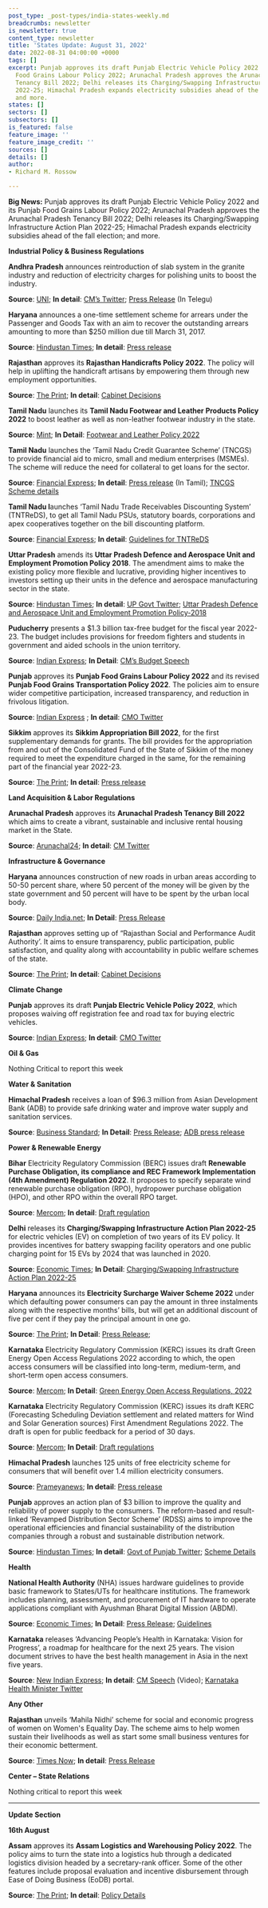 ```yaml
---
post_type: _post-types/india-states-weekly.md
breadcrumbs: newsletter
is_newsletter: true
content_type: newsletter
title: 'States Update: August 31, 2022'
date: 2022-08-31 04:00:00 +0000
tags: []
excerpt: Punjab approves its draft Punjab Electric Vehicle Policy 2022 and its Punjab
  Food Grains Labour Policy 2022; Arunachal Pradesh approves the Arunachal Pradesh
  Tenancy Bill 2022; Delhi releases its Charging/Swapping Infrastructure Action Plan
  2022-25; Himachal Pradesh expands electricity subsidies ahead of the fall election;
  and more.
states: []
sectors: []
subsectors: []
is_featured: false
feature_image: ''
feature_image_credit: ''
sources: []
details: []
author:
- Richard M. Rossow

---
```

**Big News:** Punjab approves its draft Punjab Electric Vehicle Policy 2022 and its Punjab Food Grains Labour Policy 2022; Arunachal Pradesh approves the Arunachal Pradesh Tenancy Bill 2022; Delhi releases its Charging/Swapping Infrastructure Action Plan 2022-25; Himachal Pradesh expands electricity subsidies ahead of the fall election; and more.

**Industrial Policy & Business Regulations**

**Andhra Pradesh** announces reintroduction of slab system in the granite industry and reduction of electricity charges for polishing units to boost the industry.

**Source**: [UNI](http://www.uniindia.com/ap-cm-announces-sobs-to-granite-industry/south/news/2808180.html); **In detail**: [CM’s Twitter](https://twitter.com/AndhraPradeshCM/status/1562373100796346368); [Press Release](https://ipr.ap.nic.in/images/press-releases/statue%20inaugaration.pdf) (In Telegu)

**Haryana** announces a one-time settlement scheme for arrears under the Passenger and Goods Tax with an aim to recover the outstanding arrears amounting to more than $250 million due till March 31, 2017.

**Source**: [Hindustan Times](https://www.hindustantimes.com/business/haryana-cm-announces-one-time-scheme-to-settle-arears-of-passengers-and-goods-tax-101661443190549.html); **In detail**: [Press release](https://www.prharyana.gov.in/en/aimed-at-recovering-the-outstanding-arrears-of-passenger-and-goods-tax-amounting-to-rs-2113-crore)

**Rajasthan** approves its **Rajasthan Handicrafts Policy 2022**. The policy will help in uplifting the handicraft artisans by empowering them through new employment opportunities.

**Source**: [The Print](https://theprint.in/india/rajasthan-cabinet-approves-formation-of-audit-authority-to-assess-performance-of-depts/1103890/); **In detail**: [Cabinet Decisions](https://cmo.rajasthan.gov.in/cmoadmin/Program/Pdf/74a553c26b9a41c480f02dc18ccd76eb_27-8-2022-1.pdf)

**Tamil Nadu** launches its **Tamil Nadu Footwear and Leather Products Policy 2022** to boost leather as well as non-leather footwear industry in the state.

**Source**: [Mint](https://www.livemint.com/news/india/tamil-nadu-signs-pact-to-invest-rs-2-250-crore-in-leather-sector-11661254656365.html); **In Detail**: [Footwear and Leather Policy 2022](https://investingintamilnadu.com/DIGIGOV/StaticAttachment?AttachmentFileName=/pdf/poli_noti/Footwear_and_Leather_Products_Policy_2022.pdf)

**Tamil Nadu** launches the ‘Tamil Nadu Credit Guarantee Scheme’ (TNCGS) to provide financial aid to micro, small and medium enterprises (MSMEs). The scheme will reduce the need for collateral to get loans for the sector.

**Source**: [Financial Express](https://www.financialexpress.com/industry/sme/msme-fin-tn-government-launches-credit-guarantee-scheme-to-support-msmes/2645553/); **In detail**: [Press release](https://cms.tn.gov.in/sites/default/files/press_release/pr250822_1458.pdf) (In Tamil); [TNCGS Scheme details](https://www.tn.gov.in/scheme/data_view/19694)

**Tamil Nadu l**aunches ‘Tamil Nadu Trade Receivables Discounting System’ (TNTReDS), to get all Tamil Nadu PSUs, statutory boards, corporations and apex cooperatives together on the bill discounting platform.

**Source**: [Financial Express](https://www.financialexpress.com/industry/sme/msme-fin-tn-government-launches-credit-guarantee-scheme-to-support-msmes/2645553/); **In detail**: [Guidelines for TNTReDS](https://cms.tn.gov.in/sites/default/files/go/fin_e_173_2022.pdf)

**Uttar Pradesh** amends its **Uttar Pradesh Defence and Aerospace Unit and Employment Promotion Policy 2018**. The amendment aims to make the existing policy more flexible and lucrative, providing higher incentives to investors setting up their units in the defence and aerospace manufacturing sector in the state.

**Source**: [Hindustan Times](https://www.hindustantimes.com/cities/lucknow-news/now-a-policy-for-more-incentives-in-up-s-defence-output-sector-101660663047891.html); **In detail**: [UP Govt Twitter](https://twitter.com/UPGovt/status/1559560796371570688); [Uttar Pradesh Defence and Aerospace Unit and Employment Promotion Policy-2018](https://upeida.up.gov.in/site/writereaddata/siteContent/201909231735329597UPDAa.pdf)

**Puducherry** presents a $1.3 billion tax-free budget for the fiscal year 2022-23. The budget includes provisions for freedom fighters and students in government and aided schools in the union territory.

**Source**: [Indian Express](https://indianexpress.com/article/cities/chennai/puducherry-cm-tax-free-budget-laptops-students-8105003/); **In Detail**: [CM’s Budget Speech](https://www.py.gov.in/sites/default/files/cm-budget-speech-2022-23-english.pdf)

**Punjab** approves its **Punjab Food Grains Labour Policy 2022** and its revised **Punjab Food Grains Transportation Policy 2022**. The policies aim to ensure wider competitive participation, increased transparency, and reduction in frivolous litigation.

**Source**: [Indian Express](https://indianexpress.com/article/cities/chandigarh/from-this-paddy-season-foodgrain-vehicles-in-punjab-to-have-tracking-system-8114082/) ; **In detail**: [CMO Twitter](https://twitter.com/CMOPb/status/1563135241694621699)

**Sikkim** approves its **Sikkim Appropriation Bill 2022**, for the first supplementary demands for grants. The bill provides for the appropriation from and out of the Consolidated Fund of the State of Sikkim of the money required to meet the expenditure charged in the same, for the remaining part of the financial year 2022-23.

**Source**: [The Print](https://theprint.in/india/sikkim-assembly-passes-supplementary-demands-12-bills/1096443/); **In detail**: [Press release](https://sikkim.gov.in/media/press-release/press-info?name=The+Sikkim+Legislative+Assembly)

**Land Acquisition & Labor Regulations**

**Arunachal Pradesh** approves its **Arunachal Pradesh Tenancy Bill 2022** which aims to create a vibrant, sustainable and inclusive rental housing market in the State.

**Source**: [Arunachal24](https://arunachal24.in/arunachal-cm-pema-khandu-cabinet-approves-arunachal-pradesh-tenancy-bill-2022/); **In detail**: [CM Twitter](https://twitter.com/PemaKhanduBJP/status/1563190142415749121)

**Infrastructure & Governance**

**Haryana** announces construction of new roads in urban areas according to 50-50 percent share, where 50 percent of the money will be given by the state government and 50 percent will have to be spent by the urban local body.

**Source**: [Daily India.net](https://dailyindia.net/cm-khattar-announced-new-roads-will-be-constructed-with-50-50-percent-stake/110809/); **In Detail**: [Press Release](https://prharyana.gov.in/en/haryana-chief-minister-sh-manohar-lal-while-addressing-a-press-conference-here-today-announced-0)

**Rajasthan** approves setting up of “Rajasthan Social and Performance Audit Authority’. It aims to ensure transparency, public participation, public satisfaction, and quality along with accountability in public welfare schemes of the state.

**Source**: [The Print](https://theprint.in/india/rajasthan-cabinet-approves-formation-of-audit-authority-to-assess-performance-of-depts/1103890/); **In detail**: [Cabinet Decisions](https://cmo.rajasthan.gov.in/cmoadmin/Program/Pdf/74a553c26b9a41c480f02dc18ccd76eb_27-8-2022-1.pdf)

**Climate Change**

**Punjab** approves its draft **Punjab Electric Vehicle Policy 2022**, which proposes waiving off registration fee and road tax for buying electric vehicles.

**Source**: [Indian Express](https://indianexpress.com/article/cities/chandigarh/punjab-bhagwant-mann-okays-draft-ev-policy-registration-fee-road-tax-8116023/); **In detail**: [CMO Twitter](https://twitter.com/CMOPb/status/1563566618948448256)

**Oil & Gas**

Nothing Critical to report this week

**Water & Sanitation**

**Himachal Pradesh** receives a loan of $96.3 million from Asian Development Bank (ADB) to provide safe drinking water and improve water supply and sanitation services.

**Source**: [Business Standard](https://www.business-standard.com/article/current-affairs/adb-to-provide-96-3-mn-loan-to-improve-water-supply-in-himachal-pradesh-122082201078_1.html); **In Detail**: [Press Release](https://pib.gov.in/PressReleasePage.aspx?PRID=1853605); [ADB press release](https://www.adb.org/news/adb-approves-loan-safe-drinking-water-himachal-pradesh)

**Power & Renewable Energy**

**Bihar** Electricity Regulatory Commission (BERC) issues draft **Renewable Purchase Obligation, its compliance and REC Framework Implementation (4th Amendment) Regulation 2022**. It proposes to specify separate wind renewable purchase obligation (RPO), hydropower purchase obligation (HPO), and other RPO within the overall RPO target.

**Source**: [Mercom](https://mercomindia.com/bihar-renewable-power-purchase-obligation-trajectory/); **In detail**: [Draft regulation](https://berc.co.in/rules-requlations/regulations/draft-regulations/2529-consultative-paper-on-the-proposal-for-4th-amendment-in-the-berc-renewable-purchase-obligation-its-compliance-and-rec-framework-implementation-regulation-2010)

**Delhi** releases its **Charging/Swapping Infrastructure Action Plan 2022-25** for electric vehicles (EV) on completion of two years of its EV policy. It provides incentives for battery swapping facility operators and one public charging point for 15 EVs by 2024 that was launched in 2020.

**Source**: [Economic Times](https://economictimes.indiatimes.com/industry/renewables/delhi-announces-action-plan-for-ev-charging-points-infrastructure/articleshow/93716135.cms); **In Detail**: [Charging/Swapping Infrastructure Action Plan 2022-25](https://ev.delhi.gov.in/files/Charging%20Action%20Plan%20of%20Delhi.pdf)

**Haryana** announces its **Electricity Surcharge Waiver Scheme 2022** under which defaulting power consumers can pay the amount in three instalments along with the respective months’ bills, but will get an additional discount of five per cent if they pay the principal amount in one go.

**Source**: [The Print](https://theprint.in/india/haryana-govt-announces-scheme-for-defaulting-power-consumers-to-clear-outstanding-bills/1100096/); **In Detail**: [Press Release](https://prharyana.gov.in/en/giving-a-big-relief-to-the-defaulting-power-consumers-of-the-state-haryana-chief-minister-sh);

**Karnataka** Electricity Regulatory Commission (KERC) issues its draft Green Energy Open Access Regulations 2022 according to which, the open access consumers will be classified into long-term, medium-term, and short-term open access consumers.

**Source**: [Mercom](https://mercomindia.com/karnataka-draft-green-energy-open-access-regulations/); **In Detail**: [Green Energy Open Access Regulations, 2022](https://kerc.karnataka.gov.in/uploads/media_to_upload1660888724.pdf)

**Karnataka** Electricity Regulatory Commission (KERC) issues its draft KERC (Forecasting Scheduling Deviation settlement and related matters for Wind and Solar Generation sources) First Amendment Regulations 2022. The draft is open for public feedback for a period of 30 days.

**Source**: [Mercom](https://mercomindia.com/karnataka-regulator-proposes-to-reduce-permissible-deviation/); **In Detail**: [Draft regulations](https://kerc.karnataka.gov.in/uploads/media_to_upload1660888143.pdf)

**Himachal Pradesh** launches 125 units of free electricity scheme for consumers that will benefit over 1.4 million electricity consumers.

**Source**: [Prameyanews](https://www.prameyanews.com/himachal-cm-launches-125-units-of-free-electricity-scheme/); **In detail**: [Press release](http://himachalpr.gov.in/OnePressRelease.aspx?Language=1&ID=26382)

**Punjab** approves an action plan of $3 billion to improve the quality and reliability of power supply to the consumers. The reform-based and result-linked ‘Revamped Distribution Sector Scheme’ (RDSS) aims to improve the operational efficiencies and financial sustainability of the distribution companies through a robust and sustainable distribution network.

**Source**: [Hindustan Times](https://www.hindustantimes.com/cities/chandigarh-news/punjab-approves-25-237-cr-plan-to-improve-power-supply-101661629514572.html); **In detail**: [Govt of Punjab Twitter](https://twitter.com/PunjabGovtIndia/status/1563528044525932544); [Scheme Details](https://recindia.nic.in/revamped-distribution-sector-scheme)

**Health**

**National Health Authority** (NHA) issues hardware guidelines to provide basic framework to States/UTs for healthcare institutions. The framework includes planning, assessment, and procurement of IT hardware to operate applications compliant with Ayushman Bharat Digital Mission (ABDM).

**Source**: [Economic Times](https://government.economictimes.indiatimes.com/news/governance/nha-issues-hardware-guidelines-for-state-level-healthcare-institutions-implementing-abdm/93720622); **In Detail**: [Press Release](https://pib.gov.in/PressReleasePage.aspx?PRID=1853603); [Guidelines](https://abdm.gov.in:8081/uploads/Hardware_Guidelines_ABDM_e162cf7a7b.pdf)

**Karnataka** releases ‘Advancing People’s Health in Karnataka: Vision for Progress’, a roadmap for healthcare for the next 25 years. The vision document strives to have the best health management in Asia in the next five years.

**Source**: [New Indian Express](https://www.newindianexpress.com/cities/bengaluru/2022/aug/26/karnataka-cm-basavaraj-bommai-releases-healthvision-document-roadmap-laid-for-25-years-2491150.html); **In detail**: [CM Speech](https://twitter.com/BSBommai/status/1562339408615190528) (Video); [Karnataka Health Minister Twitter](https://twitter.com/mla_sudhakar/status/1562349887919833091)

**Any Other**

**Rajasthan** unveils ‘Mahila Nidhi’ scheme for social and economic progress of women on Women's Equality Day. The scheme aims to help women sustain their livelihoods as well as start some small business ventures for their economic betterment.

**Source**: [Times Now](https://www.timesnownews.com/business-economy/economy/rajasthan-govt-launches-mahila-nidhi-to-help-women-entrepreneurs-article-93818971); **In detail**: [Press Release](https://cmo.rajasthan.gov.in/cmoadmin/Program/Pdf/a5e5b811aaf945dfa79db8f22cc1ab5e_02.pdf)

**Center – State Relations**

Nothing critical to report this week

***

**Update Section**

**16th August**

**Assam** approves its **Assam Logistics and Warehousing Policy 2022**. The policy aims to turn the state into a logistics hub through a dedicated logistics division headed by a secretary-rank officer. Some of the other features include proposal evaluation and incentive disbursement through Ease of Doing Business (EoDB) portal.

**Source**: [The Print](https://theprint.in/india/assam-cabinet-okays-policy-to-turn-state-into-logistics-hub/1074959/); **In detail**: [Policy Details](https://industriescom.assam.gov.in/sites/default/files/swf_utility_folder/departments/industries_com_oid_4/portlet/level_2/assam_logistics_and_warehousing_policy_2022.pdf)
